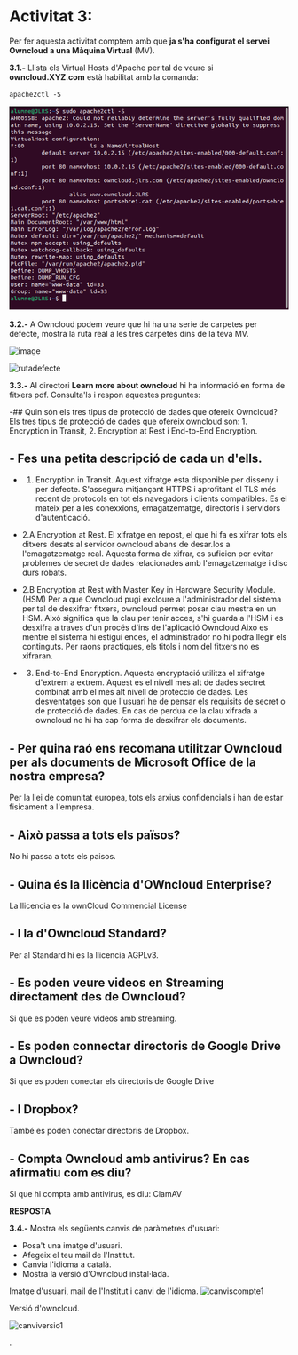 # Activitat 3:

Per fer aquesta activitat comptem amb que **ja s'ha configurat el servei Owncloud a una Màquina Virtual** (MV).

**3.1.-** Llista els Virtual Hosts d'Apache per tal de veure si **owncloud.XYZ.com** està habilitat amb la comanda:

```
apache2ctl -S
``` 

![](apache2ctl-S.png)

**3.2.-** A Owncloud podem veure que hi ha una serie de carpetes per defecte, mostra la ruta real a les tres carpetes dins de la teva MV.

![image](https://user-images.githubusercontent.com/110727546/194824543-c49bf482-ac93-432f-884c-d89487e587f3.png)


![rutadefecte](https://user-images.githubusercontent.com/114162286/195619299-225d313a-139b-4dc7-9d15-c9b031d80209.png)


**3.3.-** Al directori **Learn more about owncloud** hi ha informació en forma de fitxers pdf. Consulta'ls i respon aquestes preguntes:

-## Quin són els tres tipus de protecció de dades que ofereix Owncloud? 
Els tres tipus de protecció de dades que ofereix owncloud son: 1. Encryption in Transit, 2. Encryption at Rest i End-to-End Encryption.

## - Fes una petita descripció de cada un d'ells.
  - 1. Encryption in Transit.
Aquest xifratge esta disponible per disseny i per defecte. S'assegura mitjançant HTTPS i aprofitant el TLS més recent de protocols en tot els navegadors i clients compatibles.
Es el mateix per a les conexxions, emagatzematge, directoris i servidors d'autenticació.
  
  - 2.A Encryption at Rest.
El xifratge en repost, el que hi fa es xifrar tots els ditxers desats al servidor owncloud abans de desar.los a l'emagatzematge real.
Aquesta forma de xifrar, es suficien per evitar problemes de secret de dades relacionades amb l'emagatzematge i disc durs robats.

  - 2.B Encryption at Rest with Master Key in Hardware Security Module. (HSM)
Per a que Owncloud pugi excloure a l'administrador del sistema per tal de desxifrar fitxers, owncloud permet posar clau mestra en un HSM.
Aixó significa que la clau per tenir acces, s'hi guarda a l'HSM i es desxifra a traves d'un procés d'ins de l'aplicació Owncloud
Aixo es mentre el sistema hi estigui ences, el administrador no hi podra llegir els continguts.
Per raons practiques, els titols i nom del fitxers no es xifraran.

  - 3. End-to-End Encryption.
Aquesta encryptació utilitza el xifratge d'extrem a extrem. Aquest es el nivell mes alt de dades sectret combinat amb el mes alt nivell de protecció de dades.
Les desventatges son que l'usuari he de pensar els requisits de secret o de protecció de dades.
En cas de perdua de la clau xifrada a owncloud no hi ha cap forma de desxifrar els documents.

## - Per quina raó ens recomana utilitzar Owncloud per als documents de Microsoft Office de la nostra empresa?
Per la llei de comunitat europea, tots els arxius confidencials i han de estar fisicament a l'empresa.

## - Això passa a tots els països? 
No hi passa a tots els paisos.

## - Quina és la llicència d'OWncloud Enterprise?
La llicencia es la ownCloud Commencial License

## - I la d'Owncloud Standard?
Per al Standard hi es la llicencia AGPLv3.

## - Es poden veure videos en Streaming directament des de Owncloud?
Si que es poden veure videos amb streaming.

## - Es poden connectar directoris de Google Drive a Owncloud?
Si que es poden conectar els directoris de Google Drive

## - I Dropbox?
També es poden conectar directoris de Dropbox.

## - Compta Owncloud amb antivirus? En cas afirmatiu com es diu? 
Si que hi compta amb antivirus, es diu: ClamAV

**RESPOSTA**

**3.4.-** Mostra els següents canvis de paràmetres d'usuari:

- Posa't una imatge d'usuari.
- Afegeix el teu mail de l'Institut.
- Canvia l'idioma a català.
- Mostra la versió d'Owncloud instal·lada.

Imatge d'usuari, mail de l'Institut i canvi de l'idioma.
![canviscompte1](https://user-images.githubusercontent.com/114162286/195624147-2faa797d-1468-44f4-bfb2-9db2390766aa.png)

Versió d'owncloud.

![canviversio1](https://user-images.githubusercontent.com/114162286/195624497-06274a5b-5b0b-4bc3-bfd4-183cfdfb717c.png)

.




